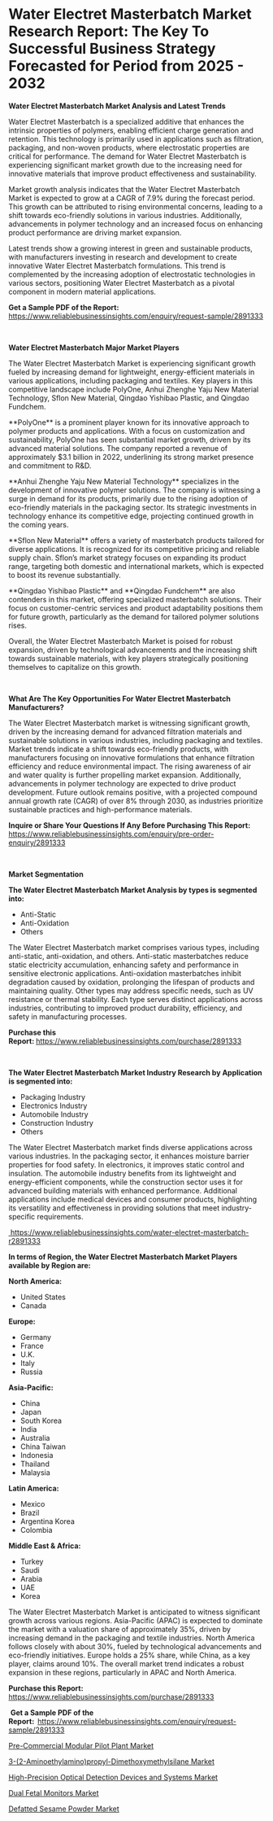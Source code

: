 <p><h1>Water Electret Masterbatch Market Research Report: The Key To Successful Business Strategy Forecasted for Period from 2025 - 2032</h1></p><p><strong>Water Electret Masterbatch Market Analysis and Latest Trends</strong></p>
<p><p>Water Electret Masterbatch is a specialized additive that enhances the intrinsic properties of polymers, enabling efficient charge generation and retention. This technology is primarily used in applications such as filtration, packaging, and non-woven products, where electrostatic properties are critical for performance. The demand for Water Electret Masterbatch is experiencing significant market growth due to the increasing need for innovative materials that improve product effectiveness and sustainability.</p><p>Market growth analysis indicates that the Water Electret Masterbatch Market is expected to grow at a CAGR of 7.9% during the forecast period. This growth can be attributed to rising environmental concerns, leading to a shift towards eco-friendly solutions in various industries. Additionally, advancements in polymer technology and an increased focus on enhancing product performance are driving market expansion. </p><p>Latest trends show a growing interest in green and sustainable products, with manufacturers investing in research and development to create innovative Water Electret Masterbatch formulations. This trend is complemented by the increasing adoption of electrostatic technologies in various sectors, positioning Water Electret Masterbatch as a pivotal component in modern material applications.</p></p>
<p><strong>Get a Sample PDF of the Report:&nbsp;</strong> <a href="https://www.reliablebusinessinsights.com/enquiry/request-sample/2891333?utm_campaign=1837&utm_medium=2&utm_source=Github&utm_content=ia&utm_term=14032025&utm_id=water-electret-masterbatch">https://www.reliablebusinessinsights.com/enquiry/request-sample/2891333</a></p>
<p>&nbsp;</p>
<p><strong>Water Electret Masterbatch Major Market Players</strong></p>
<p><p>The Water Electret Masterbatch Market is experiencing significant growth fueled by increasing demand for lightweight, energy-efficient materials in various applications, including packaging and textiles. Key players in this competitive landscape include PolyOne, Anhui Zhenghe Yaju New Material Technology, Sflon New Material, Qingdao Yishibao Plastic, and Qingdao Fundchem.</p><p>**PolyOne** is a prominent player known for its innovative approach to polymer products and applications. With a focus on customization and sustainability, PolyOne has seen substantial market growth, driven by its advanced material solutions. The company reported a revenue of approximately $3.1 billion in 2022, underlining its strong market presence and commitment to R&D.</p><p>**Anhui Zhenghe Yaju New Material Technology** specializes in the development of innovative polymer solutions. The company is witnessing a surge in demand for its products, primarily due to the rising adoption of eco-friendly materials in the packaging sector. Its strategic investments in technology enhance its competitive edge, projecting continued growth in the coming years.</p><p>**Sflon New Material** offers a variety of masterbatch products tailored for diverse applications. It is recognized for its competitive pricing and reliable supply chain. Sflon’s market strategy focuses on expanding its product range, targeting both domestic and international markets, which is expected to boost its revenue substantially.</p><p>**Qingdao Yishibao Plastic** and **Qingdao Fundchem** are also contenders in this market, offering specialized masterbatch solutions. Their focus on customer-centric services and product adaptability positions them for future growth, particularly as the demand for tailored polymer solutions rises.</p><p>Overall, the Water Electret Masterbatch Market is poised for robust expansion, driven by technological advancements and the increasing shift towards sustainable materials, with key players strategically positioning themselves to capitalize on this growth.</p></p>
<p>&nbsp;</p>
<p><strong>What Are The Key Opportunities For Water Electret Masterbatch Manufacturers?</strong></p>
<p><p>The Water Electret Masterbatch market is witnessing significant growth, driven by the increasing demand for advanced filtration materials and sustainable solutions in various industries, including packaging and textiles. Market trends indicate a shift towards eco-friendly products, with manufacturers focusing on innovative formulations that enhance filtration efficiency and reduce environmental impact. The rising awareness of air and water quality is further propelling market expansion. Additionally, advancements in polymer technology are expected to drive product development. Future outlook remains positive, with a projected compound annual growth rate (CAGR) of over 8% through 2030, as industries prioritize sustainable practices and high-performance materials.</p></p>
<p><strong>Inquire or Share Your Questions If Any Before Purchasing This Report:</strong> <a href="https://www.reliablebusinessinsights.com/enquiry/pre-order-enquiry/2891333?utm_campaign=1837&utm_medium=2&utm_source=Github&utm_content=ia&utm_term=14032025&utm_id=water-electret-masterbatch">https://www.reliablebusinessinsights.com/enquiry/pre-order-enquiry/2891333</a></p>
<p>&nbsp;</p>
<p><strong>Market Segmentation</strong></p>
<p><strong>The Water Electret Masterbatch Market Analysis by types is segmented into:</strong></p>
<p><ul><li>Anti-Static</li><li>Anti-Oxidation</li><li>Others</li></ul></p>
<p><p>The Water Electret Masterbatch market comprises various types, including anti-static, anti-oxidation, and others. Anti-static masterbatches reduce static electricity accumulation, enhancing safety and performance in sensitive electronic applications. Anti-oxidation masterbatches inhibit degradation caused by oxidation, prolonging the lifespan of products and maintaining quality. Other types may address specific needs, such as UV resistance or thermal stability. Each type serves distinct applications across industries, contributing to improved product durability, efficiency, and safety in manufacturing processes.</p></p>
<p><strong>Purchase this Report:&nbsp;</strong><a href="https://www.reliablebusinessinsights.com/purchase/2891333?utm_campaign=1837&utm_medium=2&utm_source=Github&utm_content=ia&utm_term=14032025&utm_id=water-electret-masterbatch">https://www.reliablebusinessinsights.com/purchase/2891333</a></p>
<p>&nbsp;</p>
<p><strong>The Water Electret Masterbatch Market Industry Research by Application is segmented into:</strong></p>
<p><ul><li>Packaging Industry</li><li>Electronics Industry</li><li>Automobile Industry</li><li>Construction Industry</li><li>Others</li></ul></p>
<p><p>The Water Electret Masterbatch market finds diverse applications across various industries. In the packaging sector, it enhances moisture barrier properties for food safety. In electronics, it improves static control and insulation. The automobile industry benefits from its lightweight and energy-efficient components, while the construction sector uses it for advanced building materials with enhanced performance. Additional applications include medical devices and consumer products, highlighting its versatility and effectiveness in providing solutions that meet industry-specific requirements.</p></p>
<p><a href="https://www.reliablebusinessinsights.com/water-electret-masterbatch-r2891333?utm_campaign=1837&utm_medium=2&utm_source=Github&utm_content=ia&utm_term=14032025&utm_id=water-electret-masterbatch">&nbsp;https://www.reliablebusinessinsights.com/water-electret-masterbatch-r2891333</a></p>
<p><strong>In terms of Region, the Water Electret Masterbatch Market Players available by Region are:</strong></p>
<p>
    <p> <strong> North America: </strong>
        <ul>
            <li>United States</li>
            <li>Canada</li>
        </ul>
        </p> 
    <p> <strong> Europe: </strong>
        <ul>
            <li>Germany</li>
            <li>France</li>
            <li>U.K.</li>
            <li>Italy</li>
            <li>Russia</li>
        </ul>
        </p> 
    <p> <strong> Asia-Pacific: </strong>
        <ul>
            <li>China</li>
            <li>Japan</li>
            <li>South Korea</li>
            <li>India</li>
            <li>Australia</li>
            <li>China Taiwan</li>
            <li>Indonesia</li>
            <li>Thailand</li>
            <li>Malaysia</li>
        </ul>
        </p> 
    <p> <strong> Latin America: </strong>
        <ul>
            <li>Mexico</li>
            <li>Brazil</li>
            <li>Argentina Korea</li>
            <li>Colombia</li>
        </ul>
        </p> 
    <p> <strong> Middle East & Africa: </strong>
        <ul>
            <li>Turkey</li>
            <li>Saudi</li>
            <li>Arabia</li>
            <li>UAE</li>
            <li>Korea</li>
        </ul>
    </p>
    </p>
<p><p>The Water Electret Masterbatch Market is anticipated to witness significant growth across various regions. Asia-Pacific (APAC) is expected to dominate the market with a valuation share of approximately 35%, driven by increasing demand in the packaging and textile industries. North America follows closely with about 30%, fueled by technological advancements and eco-friendly initiatives. Europe holds a 25% share, while China, as a key player, claims around 10%. The overall market trend indicates a robust expansion in these regions, particularly in APAC and North America.</p></p>
<p><strong>Purchase this Report: </strong><a href="https://www.reliablebusinessinsights.com/purchase/2891333?utm_campaign=1837&utm_medium=2&utm_source=Github&utm_content=ia&utm_term=14032025&utm_id=water-electret-masterbatch">https://www.reliablebusinessinsights.com/purchase/2891333</a></p>
<p>&nbsp;<strong>Get a Sample PDF of the Report:&nbsp;&nbsp;</strong><a href="https://www.reliablebusinessinsights.com/enquiry/request-sample/2891333?utm_campaign=1837&utm_medium=2&utm_source=Github&utm_content=ia&utm_term=14032025&utm_id=water-electret-masterbatch">https://www.reliablebusinessinsights.com/enquiry/request-sample/2891333</a></p>
<p><strong></strong></p>
<p><p><a href="https://github.com/buenayankobl/Market-Research-Report-List-1/blob/main/pre-commercial-modular-pilot-plant-market.md?utm_campaign=1837&utm_medium=2&utm_source=Github&utm_content=ia&utm_term=14032025&utm_id=water-electret-masterbatch">Pre-Commercial Modular Pilot Plant Market</a></p><p><a href="https://github.com/laingragle95/Market-Research-Report-List-1/blob/main/3-2-aminoethylaminopropyl-dimethoxymethylsilane-market.md?utm_campaign=1837&utm_medium=2&utm_source=Github&utm_content=ia&utm_term=14032025&utm_id=water-electret-masterbatch">3-(2-Aminoethylamino)propyl-Dimethoxymethylsilane Market</a></p><p><a href="https://github.com/rakowpleetj1/Market-Research-Report-List-1/blob/main/high-precision-optical-detection-devices-and-systems-market.md?utm_campaign=1837&utm_medium=2&utm_source=Github&utm_content=ia&utm_term=14032025&utm_id=water-electret-masterbatch">High-Precision Optical Detection Devices and Systems Market</a></p><p><a href="https://github.com/uripeachrii/Market-Research-Report-List-1/blob/main/dual-fetal-monitors-market.md?utm_campaign=1837&utm_medium=2&utm_source=Github&utm_content=ia&utm_term=14032025&utm_id=water-electret-masterbatch">Dual Fetal Monitors Market</a></p><p><a href="https://github.com/janotjuljo/Market-Research-Report-List-1/blob/main/defatted-sesame-powder-market.md?utm_campaign=1837&utm_medium=2&utm_source=Github&utm_content=ia&utm_term=14032025&utm_id=water-electret-masterbatch">Defatted Sesame Powder Market</a></p></p>